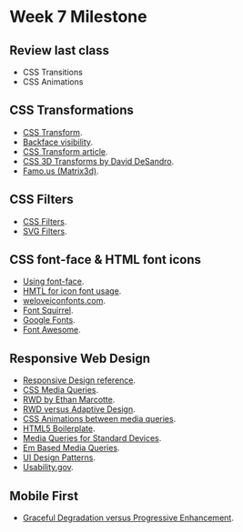 Week 7 Milestone
==========

## Review last class

* CSS Transitions
* CSS Animations

## CSS Transformations

* [CSS Transform](https://developer.mozilla.org/en-US/docs/Web/CSS/transform).
* [Backface visibility](https://developer.mozilla.org/es/docs/Web/CSS/backface-visibility).
* [CSS Transform article](http://css-tricks.com/almanac/properties/t/transform/).
* [CSS 3D Transforms by David DeSandro](http://desandro.github.io/3dtransforms/).
* [Famo.us (Matrix3d)](http://famo.us/).

## CSS Filters

* [CSS Filters](https://developer.mozilla.org/en-US/docs/Web/CSS/filter).
* [SVG Filters](https://css-tricks.com/gooey-effect/).

## CSS font-face & HTML font icons

* [Using font-face](http://css-tricks.com/snippets/css/using-font-face/).
* [HMTL for icon font usage](http://css-tricks.com/html-for-icon-font-usage/).
* [weloveiconfonts.com](http://weloveiconfonts.com/).
* [Font Squirrel](http://www.fontsquirrel.com/tools/webfont-generator).
* [Google Fonts](https://www.google.com/fonts).
* [Font Awesome](http://fortawesome.github.io/Font-Awesome/).

## Responsive Web Design

* [Responsive Design reference](https://developer.mozilla.org/en-US/docs/Web_Development/Mobile/Responsive_design).
* [CSS Media Queries](https://developer.mozilla.org/en-US/docs/Web/Guide/CSS/Media_queries).
* [RWD by Ethan Marcotte](http://alistapart.com/article/responsive-web-design).
* [RWD versus Adaptive Design](https://developer.mozilla.org/en-US/Apps/Design/UI_layout_basics/Responsive_design_versus_adaptive_design?search=responsive+design).
* [CSS Animations between media queries](http://davidwalsh.name/animate-media-queries).
* [HTML5 Boilerplate](https://html5boilerplate.com/).
* [Media Queries for Standard Devices](https://css-tricks.com/snippets/css/media-queries-for-standard-devices/).
* [Em Based Media Queries](http://foundation.zurb.com/docs/media-queries.html).
* [UI Design Patterns](http://ui-patterns.com/patterns).
* [Usability.gov](http://www.usability.gov/).

## Mobile First

* [Graceful Degradation versus Progressive Enhancement](http://designshack.net/articles/css/mobilefirst/).